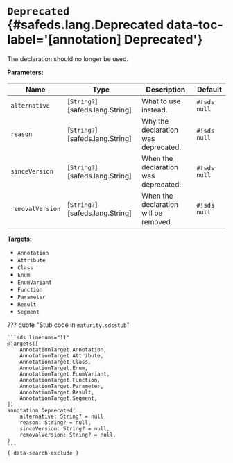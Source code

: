 [//]: # (DO NOT EDIT THIS FILE DIRECTLY. Instead, edit the corresponding stub file and execute `npm run docs:api`.)

# <code class="doc-symbol doc-symbol-annotation"></code> `Deprecated` {#safeds.lang.Deprecated data-toc-label='[annotation] Deprecated'}

The declaration should no longer be used.

**Parameters:**

| Name | Type | Description | Default |
|------|------|-------------|---------|
| `alternative` | [`String?`][safeds.lang.String] | What to use instead. | `#!sds null` |
| `reason` | [`String?`][safeds.lang.String] | Why the declaration was deprecated. | `#!sds null` |
| `sinceVersion` | [`String?`][safeds.lang.String] | When the declaration was deprecated. | `#!sds null` |
| `removalVersion` | [`String?`][safeds.lang.String] | When the declaration will be removed. | `#!sds null` |

**Targets:**

- `Annotation`
- `Attribute`
- `Class`
- `Enum`
- `EnumVariant`
- `Function`
- `Parameter`
- `Result`
- `Segment`

??? quote "Stub code in `maturity.sdsstub`"

    ```sds linenums="11"
    @Targets([
        AnnotationTarget.Annotation,
        AnnotationTarget.Attribute,
        AnnotationTarget.Class,
        AnnotationTarget.Enum,
        AnnotationTarget.EnumVariant,
        AnnotationTarget.Function,
        AnnotationTarget.Parameter,
        AnnotationTarget.Result,
        AnnotationTarget.Segment,
    ])
    annotation Deprecated(
        alternative: String? = null,
        reason: String? = null,
        sinceVersion: String? = null,
        removalVersion: String? = null,
    )
    ```
    { data-search-exclude }
